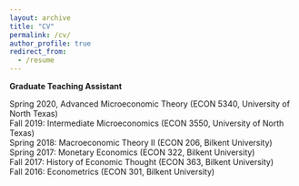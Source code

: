 ```yaml
---
layout: archive
title: "CV"
permalink: /cv/
author_profile: true
redirect_from:
  - /resume
---
```


**Graduate Teaching Assistant**</p> 
<p> Spring 2020, Advanced Microeconomic Theory (ECON 5340, University of North Texas)<br>
Fall 2019: Intermediate Microeconomics (ECON 3550, University of North Texas)<br>
Spring 2018: Macroeconomic Theory II (ECON 206, Bilkent University)<br> 
Spring 2017: Monetary Economics (ECON 322, Bilkent University)<br> 
Fall 2017: History of Economic Thought (ECON 363, Bilkent University)<br> 
Fall 2016: Econometrics (ECON 301, Bilkent University)<br>
